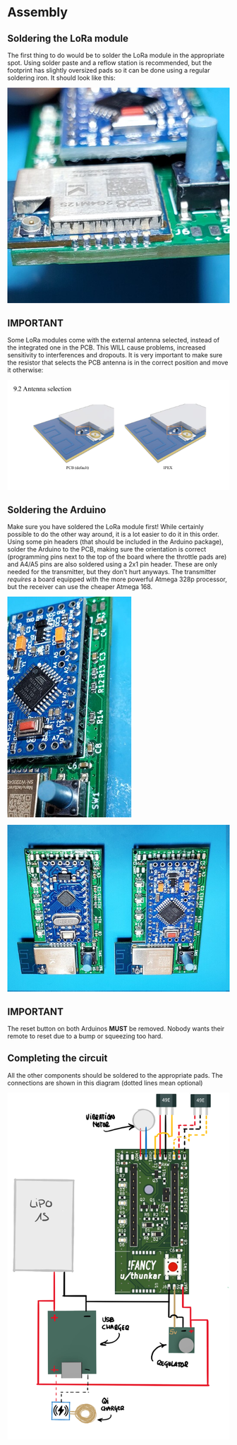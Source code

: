 # Assembly

## Soldering the LoRa module

The first thing to do would be to solder the LoRa module in the appropriate spot. Using solder paste and a reflow station is recommended, but the footprint has slightly oversized pads so it can be done using a regular soldering iron. It should look like this:

![Lora module](./images/lora_solder.jpeg)

## **IMPORTANT**

Some LoRa modules come with the external antenna selected, instead of the integrated one in the PCB. This WILL cause problems, increased sensitivity to interferences and dropouts. It is very important to make sure the resistor that selects the PCB antenna is in the correct position and move it otherwise:

![Antenna selection](./images/antenna_selection.png)

## Soldering the Arduino

Make sure you have soldered the LoRa module first! While certainly possible to do the other way around, it is a lot easier to do it in this order. Using some pin headers (that should be included in the Arduino package), solder the Arduino to the PCB, making sure the orientation is correct (programming pins next to the top of the board where the throttle pads are) and A4/A5 pins are also soldered using a 2x1 pin header. These are only needed for the transmitter, but they don't hurt anyways. The transmitter *requires* a board equipped with the more powerful Atmega 328p processor, but the receiver can use the cheaper Atmega 168.

![Arduino](./images/arduino_solder.jpeg)

![Rx and Tx](./images/soldered.jpeg)

## **IMPORTANT** 

The reset button on both Arduinos **MUST** be removed. Nobody wants their remote to reset due to a bump or squeezing too hard.

## Completing the circuit

All the other components should be soldered to the appropriate pads. The connections are shown in this diagram (dotted lines mean optional)

![Diagram](./images/diagram.png)

